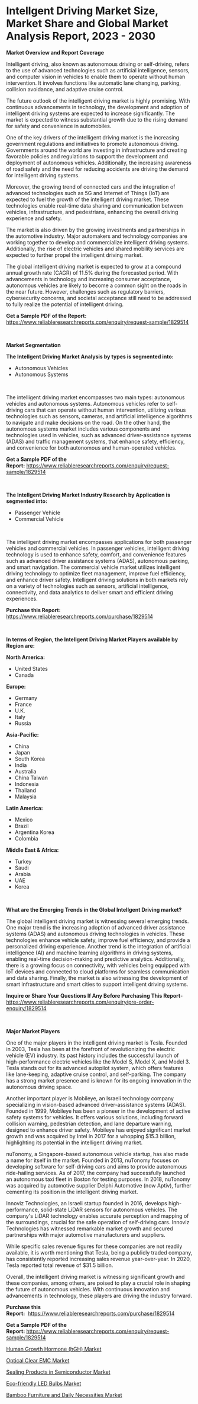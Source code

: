 <p><h1>Intellgent Driving Market Size, Market Share and Global Market Analysis Report, 2023 - 2030</h1></p><p><strong>Market Overview and Report Coverage</strong></p>
<p><p>Intelligent driving, also known as autonomous driving or self-driving, refers to the use of advanced technologies such as artificial intelligence, sensors, and computer vision in vehicles to enable them to operate without human intervention. It involves functions like automatic lane changing, parking, collision avoidance, and adaptive cruise control. </p><p>The future outlook of the intelligent driving market is highly promising. With continuous advancements in technology, the development and adoption of intelligent driving systems are expected to increase significantly. The market is expected to witness substantial growth due to the rising demand for safety and convenience in automobiles.</p><p>One of the key drivers of the intelligent driving market is the increasing government regulations and initiatives to promote autonomous driving. Governments around the world are investing in infrastructure and creating favorable policies and regulations to support the development and deployment of autonomous vehicles. Additionally, the increasing awareness of road safety and the need for reducing accidents are driving the demand for intelligent driving systems.</p><p>Moreover, the growing trend of connected cars and the integration of advanced technologies such as 5G and Internet of Things (IoT) are expected to fuel the growth of the intelligent driving market. These technologies enable real-time data sharing and communication between vehicles, infrastructure, and pedestrians, enhancing the overall driving experience and safety.</p><p>The market is also driven by the growing investments and partnerships in the automotive industry. Major automakers and technology companies are working together to develop and commercialize intelligent driving systems. Additionally, the rise of electric vehicles and shared mobility services are expected to further propel the intelligent driving market.</p><p>The global intelligent driving market is expected to grow at a compound annual growth rate (CAGR) of 11.5% during the forecasted period. With advancements in technology and increasing consumer acceptance, autonomous vehicles are likely to become a common sight on the roads in the near future. However, challenges such as regulatory barriers, cybersecurity concerns, and societal acceptance still need to be addressed to fully realize the potential of intelligent driving.</p></p>
<p><strong>Get a Sample PDF of the Report:</strong> <a href="https://www.reliableresearchreports.com/enquiry/request-sample/1829514">https://www.reliableresearchreports.com/enquiry/request-sample/1829514</a></p>
<p>&nbsp;</p>
<p><strong>Market Segmentation</strong></p>
<p><strong>The Intellgent Driving Market Analysis by types is segmented into:</strong></p>
<p><ul><li>Autonomous Vehicles</li><li>Autonomous Systems</li></ul></p>
<p>&nbsp;</p>
<p><p>The intelligent driving market encompasses two main types: autonomous vehicles and autonomous systems. Autonomous vehicles refer to self-driving cars that can operate without human intervention, utilizing various technologies such as sensors, cameras, and artificial intelligence algorithms to navigate and make decisions on the road. On the other hand, the autonomous systems market includes various components and technologies used in vehicles, such as advanced driver-assistance systems (ADAS) and traffic management systems, that enhance safety, efficiency, and convenience for both autonomous and human-operated vehicles.</p></p>
<p><strong>Get a Sample PDF of the Report:</strong>&nbsp;<a href="https://www.reliableresearchreports.com/enquiry/request-sample/1829514">https://www.reliableresearchreports.com/enquiry/request-sample/1829514</a></p>
<p>&nbsp;</p>
<p><strong>The Intellgent Driving Market Industry Research by Application is segmented into:</strong></p>
<p><ul><li>Passenger Vehicle</li><li>Commercial Vehicle</li></ul></p>
<p>&nbsp;</p>
<p><p>The intelligent driving market encompasses applications for both passenger vehicles and commercial vehicles. In passenger vehicles, intelligent driving technology is used to enhance safety, comfort, and convenience features such as advanced driver assistance systems (ADAS), autonomous parking, and smart navigation. The commercial vehicle market utilizes intelligent driving technology to optimize fleet management, improve fuel efficiency, and enhance driver safety. Intelligent driving solutions in both markets rely on a variety of technologies such as sensors, artificial intelligence, connectivity, and data analytics to deliver smart and efficient driving experiences.</p></p>
<p><strong>Purchase this Report:</strong>&nbsp; <a href="https://www.reliableresearchreports.com/purchase/1829514">https://www.reliableresearchreports.com/purchase/1829514</a></p>
<p>&nbsp;</p>
<p><strong>In terms of Region, the Intellgent Driving Market Players available by Region are:</strong></p>
<p>
    <p> <strong> North America: </strong>
        <ul>
            <li>United States</li>
            <li>Canada</li>
        </ul>
        </p> 
    <p> <strong> Europe: </strong>
        <ul>
            <li>Germany</li>
            <li>France</li>
            <li>U.K.</li>
            <li>Italy</li>
            <li>Russia</li>
        </ul>
        </p> 
    <p> <strong> Asia-Pacific: </strong>
        <ul>
            <li>China</li>
            <li>Japan</li>
            <li>South Korea</li>
            <li>India</li>
            <li>Australia</li>
            <li>China Taiwan</li>
            <li>Indonesia</li>
            <li>Thailand</li>
            <li>Malaysia</li>
        </ul>
        </p> 
    <p> <strong> Latin America: </strong>
        <ul>
            <li>Mexico</li>
            <li>Brazil</li>
            <li>Argentina Korea</li>
            <li>Colombia</li>
        </ul>
        </p> 
    <p> <strong> Middle East & Africa: </strong>
        <ul>
            <li>Turkey</li>
            <li>Saudi</li>
            <li>Arabia</li>
            <li>UAE</li>
            <li>Korea</li>
        </ul>
    </p>
    </p>
<p>&nbsp;</p>
<p><strong>What are the Emerging Trends in the Global Intellgent Driving market?</strong></p>
<p><p>The global intelligent driving market is witnessing several emerging trends. One major trend is the increasing adoption of advanced driver assistance systems (ADAS) and autonomous driving technologies in vehicles. These technologies enhance vehicle safety, improve fuel efficiency, and provide a personalized driving experience. Another trend is the integration of artificial intelligence (AI) and machine learning algorithms in driving systems, enabling real-time decision-making and predictive analytics. Additionally, there is a growing focus on connectivity, with vehicles being equipped with IoT devices and connected to cloud platforms for seamless communication and data sharing. Finally, the market is also witnessing the development of smart infrastructure and smart cities to support intelligent driving systems.</p></p>
<p><strong>Inquire or Share Your Questions If Any Before Purchasing This Report</strong>- <a href="https://www.reliableresearchreports.com/enquiry/pre-order-enquiry/1829514">https://www.reliableresearchreports.com/enquiry/pre-order-enquiry/1829514</a></p>
<p>&nbsp;</p>
<p><strong>Major Market Players</strong></p>
<p><p>One of the major players in the intelligent driving market is Tesla. Founded in 2003, Tesla has been at the forefront of revolutionizing the electric vehicle (EV) industry. Its past history includes the successful launch of high-performance electric vehicles like the Model S, Model X, and Model 3. Tesla stands out for its advanced autopilot system, which offers features like lane-keeping, adaptive cruise control, and self-parking. The company has a strong market presence and is known for its ongoing innovation in the autonomous driving space.</p><p>Another important player is Mobileye, an Israeli technology company specializing in vision-based advanced driver-assistance systems (ADAS). Founded in 1999, Mobileye has been a pioneer in the development of active safety systems for vehicles. It offers various solutions, including forward collision warning, pedestrian detection, and lane departure warning, designed to enhance driver safety. Mobileye has enjoyed significant market growth and was acquired by Intel in 2017 for a whopping $15.3 billion, highlighting its potential in the intelligent driving market.</p><p>nuTonomy, a Singapore-based autonomous vehicle startup, has also made a name for itself in the market. Founded in 2013, nuTonomy focuses on developing software for self-driving cars and aims to provide autonomous ride-hailing services. As of 2017, the company had successfully launched an autonomous taxi fleet in Boston for testing purposes. In 2018, nuTonomy was acquired by automotive supplier Delphi Automotive (now Aptiv), further cementing its position in the intelligent driving market.</p><p>Innoviz Technologies, an Israeli startup founded in 2016, develops high-performance, solid-state LiDAR sensors for autonomous vehicles. The company's LiDAR technology enables accurate perception and mapping of the surroundings, crucial for the safe operation of self-driving cars. Innoviz Technologies has witnessed remarkable market growth and secured partnerships with major automotive manufacturers and suppliers.</p><p>While specific sales revenue figures for these companies are not readily available, it is worth mentioning that Tesla, being a publicly traded company, has consistently reported increasing sales revenue year-over-year. In 2020, Tesla reported total revenue of $31.5 billion.</p><p>Overall, the intelligent driving market is witnessing significant growth and these companies, among others, are poised to play a crucial role in shaping the future of autonomous vehicles. With continuous innovation and advancements in technology, these players are driving the industry forward.</p></p>
<p><strong>Purchase this Report:</strong>&nbsp;&nbsp;<a href="https://www.reliableresearchreports.com/purchase/1829514">https://www.reliableresearchreports.com/purchase/1829514</a></p>
<p></p>
<p><strong>Get a Sample PDF of the Report:</strong>&nbsp;<a href="https://www.reliableresearchreports.com/enquiry/request-sample/1829514">https://www.reliableresearchreports.com/enquiry/request-sample/1829514</a></p>
<p><p><a href="https://medium.com/@moribenton733320/human-growth-hormone-hgh-market-outlook-industry-overview-and-forecast-2023-to-2030-36dc286c6cd1">Human Growth Hormone (hGH) Market</a></p><p><a href="https://www.linkedin.com/pulse/optical-clear-emc-market-share-amp-new-trends-analysis/">Optical Clear EMC Market</a></p><p><a href="https://www.linkedin.com/pulse/sealing-products-semiconductor-market-challenges-opportunities/">Sealing Products in Semiconductor Market</a></p><p><a href="https://github.com/scarol104/Market-Research-Report-List-1/blob/main/eco-friendly-led-bulbs-market.md">Eco-friendly LED Bulbs Market</a></p><p><a href="https://github.com/dzharov81/Market-Research-Report-List-1/blob/main/bamboo-furniture-and-daily-necessities-market.md">Bamboo Furniture and Daily Necessities Market</a></p></p>